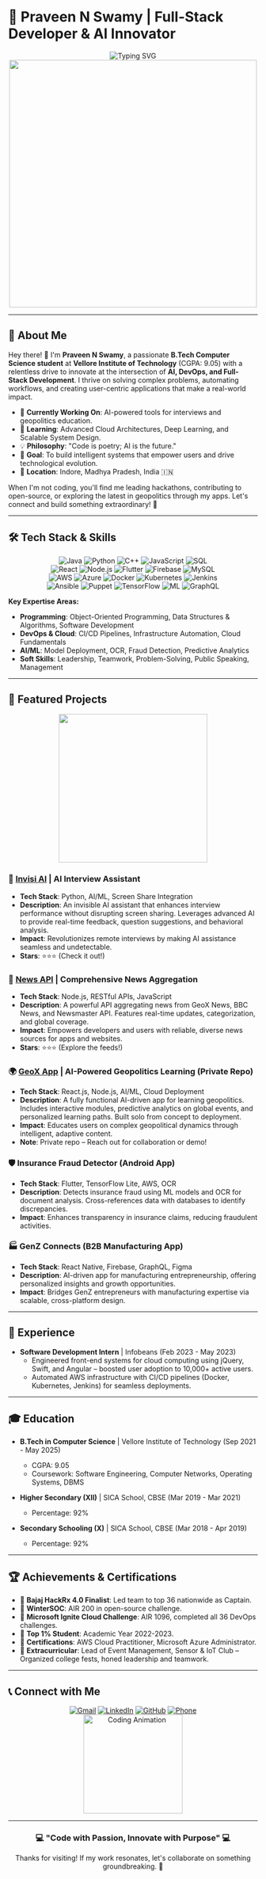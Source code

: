 # 🚀 Praveen N Swamy | Full-Stack Developer & AI Innovator

<div align="center">
  <img src="https://readme-typing-svg.herokuapp.com?font=Fira+Code&size=32&duration=2800&pause=2000&color=A855F7&center=true&vCenter=true&width=940&lines=Building+the+Future+with+Code+%26+AI;Turning+Ideas+into+Intelligent+Solutions;DevOps+%7C+Cloud+%7C+Machine+Learning" alt="Typing SVG" />
</div>

<div align="center">
  <img src="https://user-images.githubusercontent.com/74038190/225813708-98b745f2-7d22-48cf-9150-083f1b00d6c9.gif" width="500">
</div>

---

## 🌟 About Me

Hey there! 👋 I'm **Praveen N Swamy**, a passionate **B.Tech Computer Science student** at **Vellore Institute of Technology** (CGPA: 9.05) with a relentless drive to innovate at the intersection of **AI, DevOps, and Full-Stack Development**. I thrive on solving complex problems, automating workflows, and creating user-centric applications that make a real-world impact.

- 🔭 **Currently Working On**: AI-powered tools for interviews and geopolitics education.
- 🌱 **Learning**: Advanced Cloud Architectures, Deep Learning, and Scalable System Design.
- 💡 **Philosophy**: "Code is poetry; AI is the future."
- 🎯 **Goal**: To build intelligent systems that empower users and drive technological evolution.
- 📍 **Location**: Indore, Madhya Pradesh, India 🇮🇳

When I'm not coding, you'll find me leading hackathons, contributing to open-source, or exploring the latest in geopolitics through my apps. Let's connect and build something extraordinary! 🚀

---

## 🛠️ Tech Stack & Skills

<div align="center">
  <img src="https://img.shields.io/badge/Java-ED8B00?style=for-the-badge&logo=openjdk&logoColor=white" alt="Java" />
  <img src="https://img.shields.io/badge/Python-3776AB?style=for-the-badge&logo=python&logoColor=white" alt="Python" />
  <img src="https://img.shields.io/badge/C%2B%2B-00599C?style=for-the-badge&logo=c%2B%2B&logoColor=white" alt="C++" />
  <img src="https://img.shields.io/badge/JavaScript-F7DF1E?style=for-the-badge&logo=javascript&logoColor=black" alt="JavaScript" />
  <img src="https://img.shields.io/badge/SQL-4479A1?style=for-the-badge&logo=mysql&logoColor=white" alt="SQL" />
  <br>
  <img src="https://img.shields.io/badge/React-61DAFB?style=for-the-badge&logo=react&logoColor=white" alt="React" />
  <img src="https://img.shields.io/badge/Node.js-339933?style=for-the-badge&logo=nodedotjs&logoColor=white" alt="Node.js" />
  <img src="https://img.shields.io/badge/Flutter-02569B?style=for-the-badge&logo=flutter&logoColor=white" alt="Flutter" />
  <img src="https://img.shields.io/badge/Firebase-FFCA28?style=for-the-badge&logo=firebase&logoColor=black" alt="Firebase" />
  <img src="https://img.shields.io/badge/MySQL-4479A1?style=for-the-badge&logo=mysql&logoColor=white" alt="MySQL" />
  <br>
  <img src="https://img.shields.io/badge/AWS-FF9900?style=for-the-badge&logo=amazonaws&logoColor=white" alt="AWS" />
  <img src="https://img.shields.io/badge/Azure-0078D4?style=for-the-badge&logo=microsoftazure&logoColor=white" alt="Azure" />
  <img src="https://img.shields.io/badge/Docker-2496ED?style=for-the-badge&logo=docker&logoColor=white" alt="Docker" />
  <img src="https://img.shields.io/badge/Kubernetes-326CE5?style=for-the-badge&logo=kubernetes&logoColor=white" alt="Kubernetes" />
  <img src="https://img.shields.io/badge/Jenkins-D24939?style=for-the-badge&logo=jenkins&logoColor=white" alt="Jenkins" />
  <br>
  <img src="https://img.shields.io/badge/Ansible-EE0000?style=for-the-badge&logo=ansible&logoColor=white" alt="Ansible" />
  <img src="https://img.shields.io/badge/Puppet-FFAE1A?style=for-the-badge&logo=puppet&logoColor=black" alt="Puppet" />
  <img src="https://img.shields.io/badge/TensorFlow-FF6F00?style=for-the-badge&logo=tensorflow&logoColor=white" alt="TensorFlow" />
  <img src="https://img.shields.io/badge/Machine%20Learning-FF6F00?style=for-the-badge&logo=scikitlearn&logoColor=white" alt="ML" />
  <img src="https://img.shields.io/badge/GraphQL-E10098?style=for-the-badge&logo=graphql&logoColor=white" alt="GraphQL" />
</div>

**Key Expertise Areas:**
- **Programming**: Object-Oriented Programming, Data Structures & Algorithms, Software Development
- **DevOps & Cloud**: CI/CD Pipelines, Infrastructure Automation, Cloud Fundamentals
- **AI/ML**: Model Deployment, OCR, Fraud Detection, Predictive Analytics
- **Soft Skills**: Leadership, Teamwork, Problem-Solving, Public Speaking, Management

---

## 📂 Featured Projects

<div align="center">
  <img src="https://user-images.githubusercontent.com/74038190/212284100-561aa473-3905-4a80-b561-0d28506553ee.gif" width="300">
</div>

### 🤖 [Invisi AI](https://github.com/VolcanO17/InvisiAI) | AI Interview Assistant
- **Tech Stack**: Python, AI/ML, Screen Share Integration
- **Description**: An invisible AI assistant that enhances interview performance without disrupting screen sharing. Leverages advanced AI to provide real-time feedback, question suggestions, and behavioral analysis.
- **Impact**: Revolutionizes remote interviews by making AI assistance seamless and undetectable.
- **Stars**: ⭐⭐⭐ (Check it out!)

### 📰 [News API](https://github.com/VolcanO17/newsmaster-api) | Comprehensive News Aggregation
- **Tech Stack**: Node.js, RESTful APIs, JavaScript
- **Description**: A powerful API aggregating news from GeoX News, BBC News, and Newsmaster API. Features real-time updates, categorization, and global coverage.
- **Impact**: Empowers developers and users with reliable, diverse news sources for apps and websites.
- **Stars**: ⭐⭐⭐ (Explore the feeds!)

### 🌍 [GeoX App](https://github.com/VolcanO17/GeoX-App) | AI-Powered Geopolitics Learning (Private Repo)
- **Tech Stack**: React.js, Node.js, AI/ML, Cloud Deployment
- **Description**: A fully functional AI-driven app for learning geopolitics. Includes interactive modules, predictive analytics on global events, and personalized learning paths. Built solo from concept to deployment.
- **Impact**: Educates users on complex geopolitical dynamics through intelligent, adaptive content.
- **Note**: Private repo – Reach out for collaboration or demo!

### 🛡️ Insurance Fraud Detector (Android App)
- **Tech Stack**: Flutter, TensorFlow Lite, AWS, OCR
- **Description**: Detects insurance fraud using ML models and OCR for document analysis. Cross-references data with databases to identify discrepancies.
- **Impact**: Enhances transparency in insurance claims, reducing fraudulent activities.

### 🏭 GenZ Connects (B2B Manufacturing App)
- **Tech Stack**: React Native, Firebase, GraphQL, Figma
- **Description**: AI-driven app for manufacturing entrepreneurship, offering personalized insights and growth opportunities.
- **Impact**: Bridges GenZ entrepreneurs with manufacturing expertise via scalable, cross-platform design.

---

## 💼 Experience

- **Software Development Intern** | Infobeans (Feb 2023 - May 2023)
  - Engineered front-end systems for cloud computing using jQuery, Swift, and Angular – boosted user adoption to 10,000+ active users.
  - Automated AWS infrastructure with CI/CD pipelines (Docker, Kubernetes, Jenkins) for seamless deployments.

---

## 🎓 Education

- **B.Tech in Computer Science** | Vellore Institute of Technology (Sep 2021 - May 2025)
  - CGPA: 9.05
  - Coursework: Software Engineering, Computer Networks, Operating Systems, DBMS

- **Higher Secondary (XII)** | SICA School, CBSE (Mar 2019 - Mar 2021)
  - Percentage: 92%

- **Secondary Schooling (X)** | SICA School, CBSE (Mar 2018 - Apr 2019)
  - Percentage: 92%

---

## 🏆 Achievements & Certifications

- 🥇 **Bajaj HackRx 4.0 Finalist**: Led team to top 36 nationwide as Captain.
- 🥈 **WinterSOC**: AIR 200 in open-source challenge.
- 🥉 **Microsoft Ignite Cloud Challenge**: AIR 1096, completed all 36 DevOps challenges.
- 🌟 **Top 1% Student**: Academic Year 2022-2023.
- 📜 **Certifications**: AWS Cloud Practitioner, Microsoft Azure Administrator.
- 👥 **Extracurricular**: Lead of Event Management, Sensor & IoT Club – Organized college fests, honed leadership and teamwork.

---

## 📞 Connect with Me

<div align="center">
  <a href="mailto:praveen17.swamy@gmail.com"><img src="https://img.shields.io/badge/Gmail-D14836?style=for-the-badge&logo=gmail&logoColor=white" alt="Gmail" /></a>
  <a href="https://www.linkedin.com/in/praveen-n-swamy/"><img src="https://img.shields.io/badge/LinkedIn-0077B5?style=for-the-badge&logo=linkedin&logoColor=white" alt="LinkedIn" /></a>
  <a href="https://github.com/VolcanO17"><img src="https://img.shields.io/badge/GitHub-100000?style=for-the-badge&logo=github&logoColor=white" alt="GitHub" /></a>
  <a href="tel:+91-9685724988"><img src="https://img.shields.io/badge/Phone-25D366?style=for-the-badge&logo=whatsapp&logoColor=white" alt="Phone" /></a>
</div>

<div align="center">
  <img src="https://media.giphy.com/media/SWoSkN6DxTszqIKEqv/giphy.gif" width="200" alt="Coding Animation">
</div>

---

<div align="center">
  <h3>💻 "Code with Passion, Innovate with Purpose" 💻</h3>
  <p>Thanks for visiting! If my work resonates, let's collaborate on something groundbreaking. 🚀</p>
</div>
